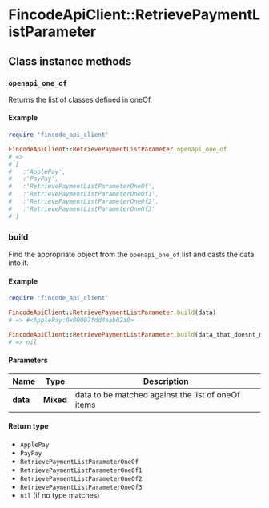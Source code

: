 # FincodeApiClient::RetrievePaymentListParameter

## Class instance methods

### `openapi_one_of`

Returns the list of classes defined in oneOf.

#### Example

```ruby
require 'fincode_api_client'

FincodeApiClient::RetrievePaymentListParameter.openapi_one_of
# =>
# [
#   :'ApplePay',
#   :'PayPay',
#   :'RetrievePaymentListParameterOneOf',
#   :'RetrievePaymentListParameterOneOf1',
#   :'RetrievePaymentListParameterOneOf2',
#   :'RetrievePaymentListParameterOneOf3'
# ]
```

### build

Find the appropriate object from the `openapi_one_of` list and casts the data into it.

#### Example

```ruby
require 'fincode_api_client'

FincodeApiClient::RetrievePaymentListParameter.build(data)
# => #<ApplePay:0x00007fdd4aab02a0>

FincodeApiClient::RetrievePaymentListParameter.build(data_that_doesnt_match)
# => nil
```

#### Parameters

| Name | Type | Description |
| ---- | ---- | ----------- |
| **data** | **Mixed** | data to be matched against the list of oneOf items |

#### Return type

- `ApplePay`
- `PayPay`
- `RetrievePaymentListParameterOneOf`
- `RetrievePaymentListParameterOneOf1`
- `RetrievePaymentListParameterOneOf2`
- `RetrievePaymentListParameterOneOf3`
- `nil` (if no type matches)

